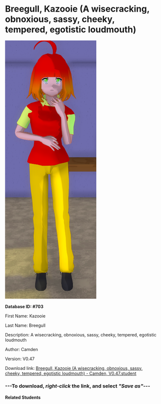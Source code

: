 # Breegull, Kazooie (A wisecracking, obnoxious, sassy, cheeky, tempered, egotistic loudmouth)

<img src="Files/Breegull, Kazooie (A wisecracking, obnoxious, sassy, cheeky, tempered, egotistic loudmouth).png" title="Breegull, Kazooie (A wisecracking, obnoxious, sassy, cheeky, tempered, egotistic loudmouth) - Camden, V0.47">

**Database ID: #703**

First Name: Kazooie

Last Name: Breegull

Description: A wisecracking, obnoxious, sassy, cheeky, tempered, egotistic loudmouth

Author: Camden

Version: V0.47

Download link: <a href="https://raw.githubusercontent.com/Arbiter1223/Daigaku-Gurashi-Custom-Students/master/Students/Files/Breegull%2C%20Kazooie%20(A%20wisecracking%2C%20obnoxious%2C%20sassy%2C%20cheeky%2C%20tempered%2C%20egotistic%20loudmouth)%20-%20Camden%2C%20V0.47.student">Breegull, Kazooie (A wisecracking, obnoxious, sassy, cheeky, tempered, egotistic loudmouth) - Camden, V0.47.student</a>

### ---**To download, _right-click_ the link, and select _"Save as"_**---

#### Related Students

